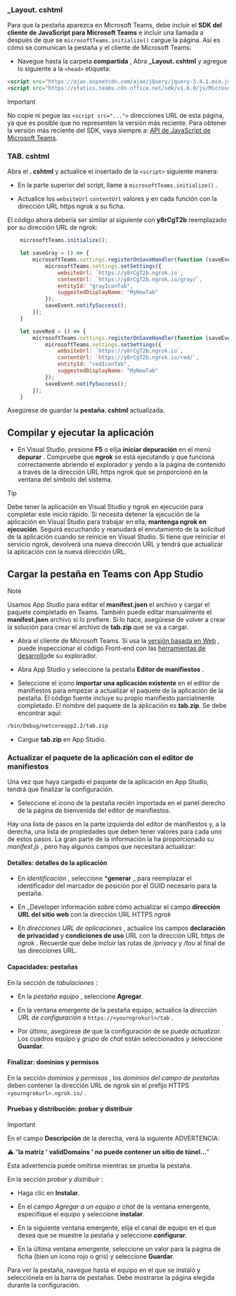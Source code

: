 ### <a name="_layoutcshtml"></a>_Layout. cshtml

Para que la pestaña aparezca en Microsoft Teams, debe incluir el **SDK del cliente de JavaScript para Microsoft Teams** e incluir una llamada a después de que se `microsoftTeams.initialize()` cargue la página. Así es cómo se comunican la pestaña y el cliente de Microsoft Teams:

- Navegue hasta la carpeta **compartida** , Abra **_Layout. cshtml** y agregue lo siguiente a la `<head>` etiqueta:

```html
<script src="https://ajax.aspnetcdn.com/ajax/jQuery/jquery-3.4.1.min.js"></script>
<script src="https://statics.teams.cdn.office.net/sdk/v1.6.0/js/MicrosoftTeams.min.js"></script>
```

>[!IMPORTANT]
>No copie ni pegue las `<script src="...">` direcciones URL de esta página, ya que es posible que no representen la versión más reciente. Para obtener la versión más reciente del SDK, vaya siempre a: [API de JavaScript de Microsoft Teams](https://www.npmjs.com/package/@microsoft/teams-js).

### <a name="tabcshtml"></a>TAB. cshtml

Abra el **. cshtml** y actualice el insertado de la `<script>` siguiente manera:

- En la parte superior del script, llame a `microsoftTeams.initialize()` .

- Actualice los `websiteUrl` `contentUrl` valores y en cada función con la dirección URL https ngrok a su ficha.

El código ahora debería ser similar al siguiente con **y8rCgT2b** reemplazado por su dirección URL de ngrok:

```javascript
    microsoftTeams.initialize();

    let saveGray = () => {
        microsoftTeams.settings.registerOnSaveHandler(function (saveEvent) {
            microsoftTeams.settings.setSettings({
                websiteUrl: `https://y8rCgT2b.ngrok.io`,
                contentUrl: `https://y8rCgT2b.ngrok.io/gray/`,
                entityId: "grayIconTab",
                suggestedDisplayName: "MyNewTab"
            });
            saveEvent.notifySuccess();
        });
    }

    let saveRed = () => {
        microsoftTeams.settings.registerOnSaveHandler(function (saveEvent) {
            microsoftTeams.settings.setSettings({
                websiteUrl: `https://y8rCgT2b.ngrok.io`,
                contentUrl: `https://y8rCgT2b.ngrok.io/red/`,
                entityId: "redIconTab",
                suggestedDisplayName: "MyNewTab"
            });
            saveEvent.notifySuccess();
        });
    }
```

Asegúrese de guardar la **pestaña. cshtml** actualizada.

## <a name="build-and-run-your-application"></a>Compilar y ejecutar la aplicación

- En Visual Studio, presione **F5** o elija **iniciar depuración** en el menú **depurar** . Compruebe que **ngrok** se está ejecutando y que funciona correctamente abriendo el explorador y yendo a la página de contenido a través de la dirección URL https ngrok que se proporcionó en la ventana del símbolo del sistema.

>[!TIP]
>Debe tener la aplicación en Visual Studio y ngrok en ejecución para completar este inicio rápido. Si necesita detener la ejecución de la aplicación en Visual Studio para trabajar en ella, **mantenga ngrok en ejecución**. Seguirá escuchando y reanudará el enrutamiento de la solicitud de la aplicación cuando se reinicie en Visual Studio. Si tiene que reiniciar el servicio ngrok, devolverá una nueva dirección URL y tendrá que actualizar la aplicación con la nueva dirección URL.

## <a name="upload-your-tab-to-teams-with-app-studio"></a>Cargar la pestaña en Teams con App Studio

>[!Note]
> Usamos App Studio para editar el **manifest.jsen** el archivo y cargar el paquete completado en Teams. También puede editar manualmente el **manifest.jsen** archivo si lo prefiere. Si lo hace, asegúrese de volver a crear la solución para crear el archivo de **tab.zip** que se va a cargar.

- Abra el cliente de Microsoft Teams. Si usa la [versión basada en Web](https://teams.microsoft.com) , puede inspeccionar el código Front-end con las [herramientas de desarrollo](~/tabs/how-to/developer-tools.md)de su explorador.

- Abra App Studio y seleccione la pestaña **Editor de manifiestos** .

- Seleccione el icono **importar una aplicación existente** en el editor de manifiestos para empezar a actualizar el paquete de la aplicación de la pestaña. El código fuente incluye su propio manifiesto parcialmente completado. El nombre del paquete de la aplicación es **tab.zip**. Se debe encontrar aquí:

```bash
/bin/Debug/netcoreapp2.2/tab.zip
```

- Cargue **tab.zip** en App Studio.

### <a name="update-your-app-package-with-manifest-editor"></a>Actualizar el paquete de la aplicación con el editor de manifiestos

Una vez que haya cargado el paquete de la aplicación en App Studio, tendrá que finalizar la configuración.

- Seleccione el icono de la pestaña recién importada en el panel derecho de la página de bienvenida del editor de manifiestos.

Hay una lista de pasos en la parte izquierda del editor de manifiestos y, a la derecha, una lista de propiedades que deben tener valores para cada uno de estos pasos. La gran parte de la información la ha proporcionado su *manifest.js* , pero hay algunos campos que necesitará actualizar:

#### <a name="details-app-details"></a>Detalles: detalles de la aplicación

- En *identificación* , seleccione ***generar** _ para reemplazar el identificador del marcador de posición por el GUID necesario para la pestaña.

- En _Developer información sobre cómo actualizar el campo **dirección URL del sitio web** con la dirección URL HTTPS *ngrok*

- En *direcciones URL de aplicaciones* , actualice los campos **declaración de privacidad** y **condiciones de uso** URL con la dirección URL https de *ngrok* . Recuerde que debe incluir las rutas de */privacy* y */tou* al final de las direcciones URL.

#### <a name="capabilities-tabs"></a>Capacidades: pestañas

En la sección de *tabulaciones* :

- En la *pestaña equipo* , seleccione **Agregar**.

- En la ventana emergente de la pestaña equipo, actualice la *dirección URL de configuración* a `https://<yourngrokurl>/tab` .

- Por último, asegúrese de que la configuración de se *puede actualizar.* Los cuadros equipo y *grupo de chat* están seleccionados y seleccione **Guardar**.

#### <a name="finish-domains-and-permissions"></a>Finalizar: dominios y permisos

En la sección *dominios y permisos* , los *dominios del campo de pestañas* deben contener la dirección URL de ngrok sin el prefijo HTTPS `<yourngrokurl>.ngrok.io/` .

#### <a name="test-and-distribute-test-and-distribute"></a>Pruebas y distribución: probar y distribuir

>[!IMPORTANT]
>En el campo **Descripción** de la derecha, verá la siguiente ADVERTENCIA:
>
>&#9888; "**la matriz ' validDomains ' no puede contener un sitio de túnel...**"
>
>Esta advertencia puede omitirse mientras se prueba la pestaña.

En la sección *probar y distribuir* :

- Haga clic en **Instalar**.

- En el campo *Agregar a un equipo o chat* de la ventana emergente, especifique el equipo y seleccione **instalar**.

- En la siguiente ventana emergente, elija el canal de equipo en el que desea que se muestre la pestaña y seleccione **configurar**.

- En la última ventana emergente, seleccione un valor para la página de ficha (bien un icono rojo o gris) y seleccione **Guardar**.

Para ver la pestaña, navegue hasta el equipo en el que se instaló y selecciónela en la barra de pestañas. Debe mostrarse la página elegida durante la configuración.
